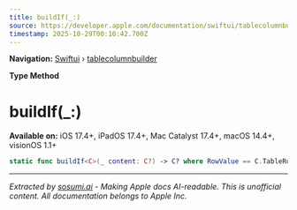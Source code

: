 ```yaml
---
title: buildIf(_:)
source: https://developer.apple.com/documentation/swiftui/tablecolumnbuilder/buildif(_:)
timestamp: 2025-10-29T00:10:42.700Z
---
```


**Navigation:** [Swiftui](/documentation/swiftui) › [tablecolumnbuilder](/documentation/swiftui/tablecolumnbuilder)

**Type Method**

# buildIf(_:)

**Available on:** iOS 17.4+, iPadOS 17.4+, Mac Catalyst 17.4+, macOS 14.4+, visionOS 1.1+

```swift
static func buildIf<C>(_ content: C?) -> C? where RowValue == C.TableRowValue, C : TableColumnContent, C.TableColumnSortComparator == Never
```

---

*Extracted by [sosumi.ai](https://sosumi.ai) - Making Apple docs AI-readable.*
*This is unofficial content. All documentation belongs to Apple Inc.*

